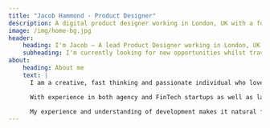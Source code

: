 ```yaml
---
title: "Jacob Hammond - Product Designer"
description: A digital product designer working in London, UK with a focus on native mobile and responsive web experiences.
image: /img/home-bg.jpg
header:
    heading: I'm Jacob — A lead Product Designer working in London, UK. I focus on native mobile and responsive web experiences.
    subheading: I'm currently looking for new opportunities whilst travelling around Australia, NZ and Asia.
about:
    heading: About me
    text: |
      I am a creative, fast thinking and passionate individual who loves designing human centred services, products and experiences. My skills span service design, user research and testing, interaction design, visual design, design systems, proposition development and design leadership.

      With experience in both agency and FinTech startups as well as large media, telecoms and financial services companies, I apply my skills and experience to solving problems for people and businesses.

      My experience and understanding of development makes it natural for me to communicate and work closely with engineers and product teams and I'm most comfortable working with cross-functional agile teams.
---
```


